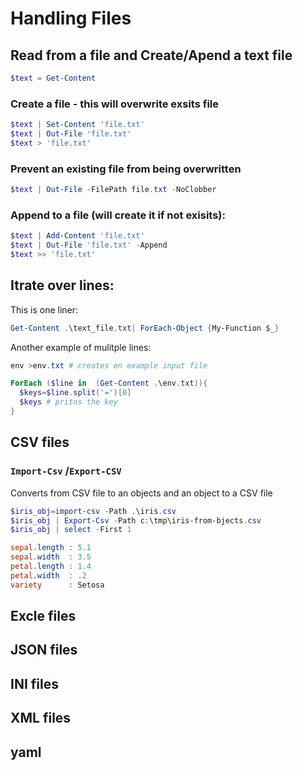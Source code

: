 # Handling Files

## Read from a file and Create/Apend a text file
```powershell
$text = Get-Content
```

### Create a file -  this will overwrite exsits file

```powershell
$text | Set-Content 'file.txt'
$text | Out-File 'file.txt'
$text > 'file.txt'
```

### Prevent an existing file from being overwritten
```powershell
$text | Out-File -FilePath file.txt -NoClobber
```

### Append to a file (will create it if not exisits):
```powershell
$text | Add-Content 'file.txt'
$text | Out-File 'file.txt' -Append
$text >> 'file.txt'
```

## Itrate over lines:
This is one liner:
```powershell
Get-Content .\text_file.txt| ForEach-Object {My-Function $_} 
```
Another example of mulitple lines: 
```powershell
env >env.txt # creates en example input file

ForEach ($line in  (Get-Content .\env.txt)){
  $keys=$line.split('=')[0]
  $keys # pritns the key
}
```

## CSV files
### ```Import-Csv``` /```Export-CSV```
Converts from CSV file to an objects and an object to a CSV file
```powershell
$iris_obj=import-csv -Path .\iris.csv
$iris_obj | Export-Csv -Path c:\tmp\iris-from-bjects.csv
$iris_obj | select -First 1

sepal.length : 5.1
sepal.width  : 3.5
petal.length : 1.4
petal.width  : .2
variety      : Setosa
```

## Excle files

## JSON files

## INI files

## XML files

## yaml

